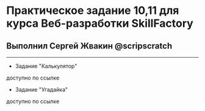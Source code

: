 # Практическое задание 10,11 для курса Веб-разработки SkillFactory 

## Выполнил Сергей Жвакин @scripscratch

---

- Задание "Калькулятор" 

доступно по ссылке

- Задание "Угадайка"

доступно по ссылке


 